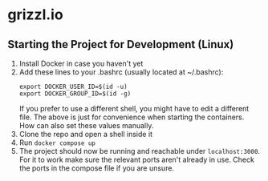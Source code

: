# grizzl.io

## Starting the Project for Development (Linux)
1. Install Docker in case you haven't yet
2. Add these lines to your .bashrc (usually located at ~/.bashrc):
    ```
    export DOCKER_USER_ID=$(id -u)
    export DOCKER_GROUP_ID=$(id -g)
    ```
    If you prefer to use a different shell, you might have to edit a different file.
    The above is just for convenience when starting the containers. How can also set these values manually.
3. Clone the repo and open a shell inside it
4. Run `docker compose up`
5. The project should now be running and reachable under `localhost:3000`. For it to work make sure the relevant ports
   aren't already in use. Check the ports in the compose file if you are unsure.